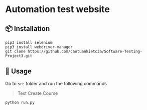# Automation test website

## 📦 Installation

```
pip3 install selenium
pip3 install webdriver-manager
git clone https://github.com/caotuankietc3a/Software-Testing-Project3.git
```

## 🚀 Usage

Go to `src` folder and run the following commands

> Test Create Course

```sh
python run.py
```
